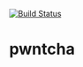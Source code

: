 [![Build Status](https://travis-ci.org/fabiojose/pwntcha.svg?branch=master)](https://travis-ci.org/fabiojose/pwntcha)

pwntcha
=======
